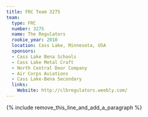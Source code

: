 ```yaml
---
title: FRC Team 3275
team:
  type: FRC
  number: 3275
  name: The Regulators
  rookie_year: 2010
  location: Cass Lake, Minnesota, USA
  sponsors:
  - Cass Lake Bena Schools
  - Cass Lake Metal Craft
  - North Central Door Company
  - Air Corps Aviations
  - Cass Lake-Bena Secondary
  links:
    Website: http://clbregulators.weebly.com/
---
```


{% include remove_this_line_and_add_a_paragraph %}